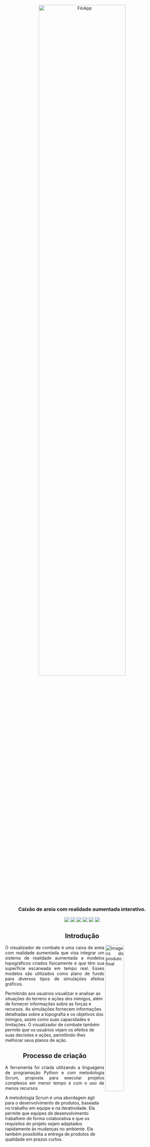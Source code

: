 <p align="center">

<img src="https://user-images.githubusercontent.com/58194653/207198231-ed9b0add-281b-4b3c-9714-b2c85c20c5d5.png" alt="FinApp" width="75%"/>

</p>
<h3 align="center"> Caixão de areia com realidade aumentada interativo.</h3>

<p align="center">

<img src="https://img.shields.io/badge/Made by-Caique Ponjjar-blue.svg" />

<img src="https://img.shields.io/github/followers/Caique-P?label=Seguir&style=social" />

<img src="https://img.shields.io/github/last-commit/Caique-P/CombateViewer?label=Last%20update" />

<img src="https://img.shields.io/badge/-Python-200259?style=flat&logo=Python&logoColor=blue&link=https://kotlinlang.org/" />

<img src="https://img.shields.io/github/stars/Caique-P/CombateViewer?style=social"/>

<img src="https://img.shields.io/github/repo-size/Caique-P/CombateViewer?style=flat&label=Size"/>
</p>

<h2  align="center" >Introdução </h2>
<p align="justify"> 
<img align="right" src="https://user-images.githubusercontent.com/58194653/207198420-1a46dbd6-ad23-45de-b2bc-ca03320548a6.png" alt="Imagens do produto final" width="35%">
O visualizador de combate é uma caixa de areia com realidade aumentada que visa integrar um sistema de realidade aumentada a modelos topográficos criados fisicamente e que têm sua superfície escaneada em tempo real. Esses modelos são utilizados como plano de fundo para diversos tipos de simulações efeitos gráficos. 

Permitindo aos usuários visualizar e analisar as situações do terreno e ações dos inimigos, além de fornecer informações sobre as forças e recursos. As simulações fornecem informações detalhadas sobre a topografia e os objetivos dos inimigos, assim como suas capacidades e limitações. O visualizador de combate também permite que os usuários vejam os efeitos de suas decisões e ações, permitindo-lhes melhorar seus planos de ação.
</p>




<h2  align="center" >Processo de criação </h2>

<p align="justify">
A ferramenta foi criada utilizando a linguagens de programação Python e com metodologia Scrum, proposta para executar projetos complexos em menor tempo e com o uso de menos recursos 

A metodologia Scrum é uma abordagem ágil para o desenvolvimento de produtos, baseada no trabalho em equipe e na iteratividade. Ela permite que equipes de desenvolvimento trabalhem de forma colaborativa e que os requisitos do projeto sejam adaptados rapidamente às mudanças no ambiente. Ela também possibilita a entrega de produtos de qualidade em prazos curtos.
</p>
<br/>

<p align="center"><img src="https://user-images.githubusercontent.com/58194653/207198791-bdd9cbfb-6537-457e-ae65-a2a953371340.png" width="75%"/></p>
<p align="center">
<i> O C2 em combate, software ja existente para planejamento complexo, pode apresentar dificuldades para apresentações, por outro lado, o CombatViewer visa  facilitar a apresentação do  planejamento.</i>
</p>


<h2 align="center"> Ferramentas utilizadas 🚀 </h2>
<p align="center">
  <img src="https://img.shields.io/badge/Python-0095D5?&style=for-the-badge&logo=Python&logoColor=white"/>
  <img src="https://img.shields.io/badge/OpenCV-5ea832?style=for-the-badge&logo=opencv&logoColor=white"/>
<p align="center">


<h2 align="center"> Na sua maquina :computer:</h2>
<p align="center">Contribuições são sempre bem vindas, para isso, você pode abrir uma issue ou um pull request que irá para analise.</p>

```
# Clone o repositório ou faça download do repositório
$ git clone https://github.com/Caique-P/CombatViewer
# Instale as dependências no python com o pip
$ pip install ...

# Comece pela calibragem do laser e então será aberto o combatviewer
py lasermouse.py
```

<p align="center">
<b><a href='https://github.com/Caique-P/CombatViewer/archive/refs/heads/main.zip'> Fazer download do CombatViewer </a></b><br/>
<b><a href='https://github.com/Caique-P/CombatViewer/blob/main/Memento%20CombatViewer.pdf'> Saiba mais acessando o manual </a></b><br/><br/>
<i> A experiência fica melhor com um indentificador de relevos:</i><br/>
<b><a href='https://github.com/thomwolf/Magic-Sand'> Fazer download do MagicSand </a></b>
</p>

<br/>

<h2 align="center"> Autor :grin: </h2>

<p align="center">
<a href="https://github.com/Caique-P">
 <img style="border-radius: 50%;" src="https://media.licdn.com/dms/image/D4D03AQHanMCgkTnkJw/profile-displayphoto-shrink_400_400/0/1665245996375?e=1677110400&v=beta&t=z5VzsKXKZOFzUoXYlLU3fD1gUh3z8mn3F8b3KGaWplo" width="100px;" alt=""/>
 <br />
 <sub><b>Caique Ponjjar</b></sub></a> <a href="https://github.com/Caique-P" title="Caique Ponjjar">🚀</a>

<br />

[![Linkedin Badge](https://img.shields.io/badge/-Caique%20Ponjjar-blue?style=flat-square&logo=Linkedin&logoColor=white&link=https://www.linkedin.com/in/caiqueponjjar/)](https://www.linkedin.com/in/caiqueponjjar/) 
[![Gmail Badge](https://img.shields.io/badge/-caiqueponjjar@gmail.com-c14438?style=flat-square&logo=Gmail&logoColor=white&link=mailto:caiqueponjjar@gmail.com)](mailto:caiqueponjjar@gmail.com)
[![Whatsapp Badge](https://img.shields.io/badge/-Whatsapp-4CA143?style=flat-square&labelColor=4CA143&logo=whatsapp&logoColor=white&link=https://api.whatsapp.com/send?phone=5519996835584)](https://api.whatsapp.com/send?phone=5519996835584)

</p>



<h2 align="center"> Licença </h2>

Este projeto está licenciado sob a [GNU License](https://github.com/Caique-P/CombatViewer/blob/main/LICENSE.md).


